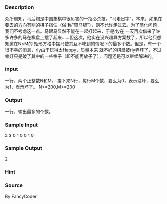 
### Description
众所周知，马后炮是中国象棋中很厉害的一招必杀技。"马走日字"。本来，如果在要去的方向有别的棋子挡住（俗
称"蹩马腿"），则不允许走过去。为了简化问题，我们不考虑这一点。马跟马显然不能在一起打起来，于是rly在
一天再次借来了许多许多的马在棋盘上摆了起来……但这次，他实在没兴趣算方案数了，所以他只想知道在N×M的
矩形方格中摆马使其互不吃到的情况下的最多个数。但是，有一个很不幸的消息，rly由于玩得太Happy，质量本来
就不好的棋盘被rly弄坏了，不过幸好只是破了其中的一些格子（即不能再放子了），问题还是可以继续解决的。

### Input
一行，两个正整数N和M。
接下来N行，每行M个数，要么为0，表示没坏，要么为1，表示坏了。
N<=200,M<=200

### Output
一行，输出最多的个数。

### Sample Input
2 3
0 1 0
0 1 0

### Sample Output
2
### Hint

### Source
By  FancyCoder
